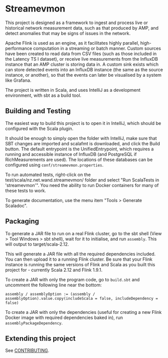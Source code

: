 # Streamevmon

This project is designed as a framework to ingest and process live or historical
network measurement data, such as that produced by AMP, and detect anomalies
that may be signs of issues in the network.

Apache Flink is used as an engine, as it facilitates highly parallel,
high-performance computation in a streaming or batch manner. Custom sources have
been created to read data from CSV files (such as those included in the Latency
TS I dataset), or receive live measurements from the InfluxDB instance that an
AMP cluster is storing data in. A custom sink exists which can store detected
events into an InfluxDB instance (the same as the source instance, or another),
so that the events can later be visualised by a system like Grafana.

The project is written in Scala, and uses IntelliJ as a development environment,
with sbt as a build tool.

## Building and Testing

The easiest way to build this project is to open it in IntelliJ, which should
be configured with the Scala plugin.

It should be enough to simply open the folder with IntelliJ, make sure that SBT
changes are imported and scalafmt is downloaded, and click the Build button.
The default entrypoint is the UnifiedEntrypoint, which requires a running and
accessible instance of InfluxDB (and PostgreSQL if RichMeasurements are used).
The locations of these databases can be configured using
`conf/streamevmon.properties`.

To run automated tests, right-click on the test/scala/nz.net.wand.streamevmon/
folder and select "Run ScalaTests in 'streamevmon'". You need the ability
to run Docker containers for many of these tests to work.

To generate documentation, use the menu item "Tools > Generate Scaladoc".

## Packaging

To generate a JAR file to run on a real Flink cluster, go to the sbt shell
(View > Tool Windows > sbt shell), wait for it to initialise, and run
`assembly`. This will output to target/scala-2.12.

This will generate a JAR file with all the required dependencies included.
You can then upload it to a running Flink cluster. Be sure that your Flink
instance is running the same versions of Flink and Scala as you built this
project for - currently Scala 2.12 and Flink 1.9.1.

To create a JAR with only the program code, go to `build.sbt` and uncomment the
following line near the bottom:

`assembly / assemblyOption := (assembly / assemblyOption).value.copy(includeScala = false, includeDependency = false)`

To create a JAR with only the dependencies (useful for creating a new Flink
Docker image with required dependencies baked in), run `assemblyPackageDependency`.

## Extending this project

See [CONTRIBUTING](CONTRIBUTING.md).
